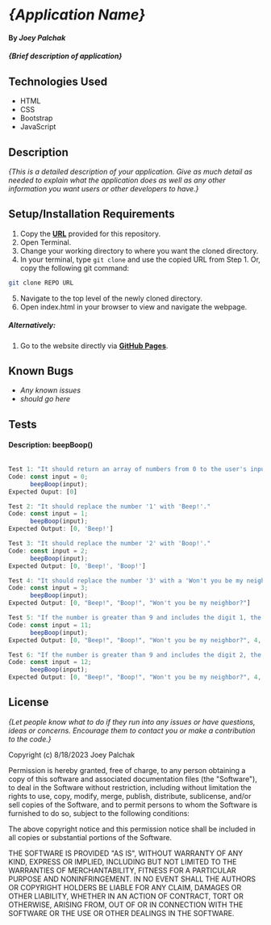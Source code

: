 # _{Application Name}_

#### By _**Joey Palchak**_

#### _{Brief description of application}_

## Technologies Used

* HTML
* CSS
* Bootstrap
* JavaScript

## Description

_{This is a detailed description of your application. Give as much detail as needed to explain what the application does as well as any other information you want users or other developers to have.}_

## Setup/Installation Requirements

1. Copy the **[URL](#link)** provided for this repository.
2. Open Terminal.
3. Change your working directory to where you want the cloned directory.
4. In your terminal, type `git clone` and use the copied URL from Step 1. Or, copy the following git command:
```bash
git clone REPO URL
```
5. Navigate to the top level of the newly cloned directory.
6. Open index.html in your browser to view and navigate the webpage.

##### _Alternatively:_

1. Go to the website directly via **[GitHub Pages](#link)**.

## Known Bugs

* _Any known issues_
* _should go here_

## Tests

#### **Description:** beepBoop()
```javascript

Test 1: "It should return an array of numbers from 0 to the user's inputted number."
Code: const input = 0;
      beepBoop(input);
Expected Ouput: [0]

Test 2: "It should replace the number '1' with 'Beep!'."
Code: const input = 1;
      beepBoop(input);
Expected Output: [0, 'Beep!']

Test 3: "It should replace the number '2' with 'Boop!'."
Code: const input = 2;
      beepBoop(input);
Expected Output: [0, 'Beep!', 'Boop!']

Test 4: "It should replace the number '3' with a 'Won't you be my neighbor?'."
Code: const input = 3;
      beepBoop(input);
Expected Output: [0, "Beep!", "Boop!", "Won't you be my neighbor?"]

Test 5: "If the number is greater than 9 and includes the digit 1, the entire number is replaced with 'Beep!'."
Code: const input = 11;
      beepBoop(input);
Expected Output: [0, "Beep!", "Boop!", "Won't you be my neighbor?", 4, 5, 6, 7, 8, 9, "Beep!", "Beep!"]

Test 6: "If the number is greater than 9 and includes the digit 2, the entire number is replaced with 'Boop!'."
Code: const input = 12;
      beepBoop(input);
Expected Output: [0, "Beep!", "Boop!", "Won't you be my neighbor?", 4, 5, 6, 7, 8, 9, "Beep!", "Beep!", "Boop!"]


```

## License

_{Let people know what to do if they run into any issues or have questions, ideas or concerns.  Encourage them to contact you or make a contribution to the code.}_

Copyright (c) 8/18/2023 Joey Palchak

Permission is hereby granted, free of charge, to any person obtaining a copy of this software and associated documentation files (the "Software"), to deal in the Software without restriction, including without limitation the rights to use, copy, modify, merge, publish, distribute, sublicense, and/or sell copies of the Software, and to permit persons to whom the Software is furnished to do so, subject to the following conditions:  

The above copyright notice and this permission notice shall be included in all copies or substantial portions of the Software.  

THE SOFTWARE IS PROVIDED "AS IS", WITHOUT WARRANTY OF ANY KIND, EXPRESS OR IMPLIED, INCLUDING BUT NOT LIMITED TO THE WARRANTIES OF MERCHANTABILITY, FITNESS FOR A PARTICULAR PURPOSE AND NONINFRINGEMENT. IN NO EVENT SHALL THE AUTHORS OR COPYRIGHT HOLDERS BE LIABLE FOR ANY CLAIM, DAMAGES OR OTHER LIABILITY, WHETHER IN AN ACTION OF CONTRACT, TORT OR OTHERWISE, ARISING FROM, OUT OF OR IN CONNECTION WITH THE SOFTWARE OR THE USE OR OTHER DEALINGS IN THE SOFTWARE.